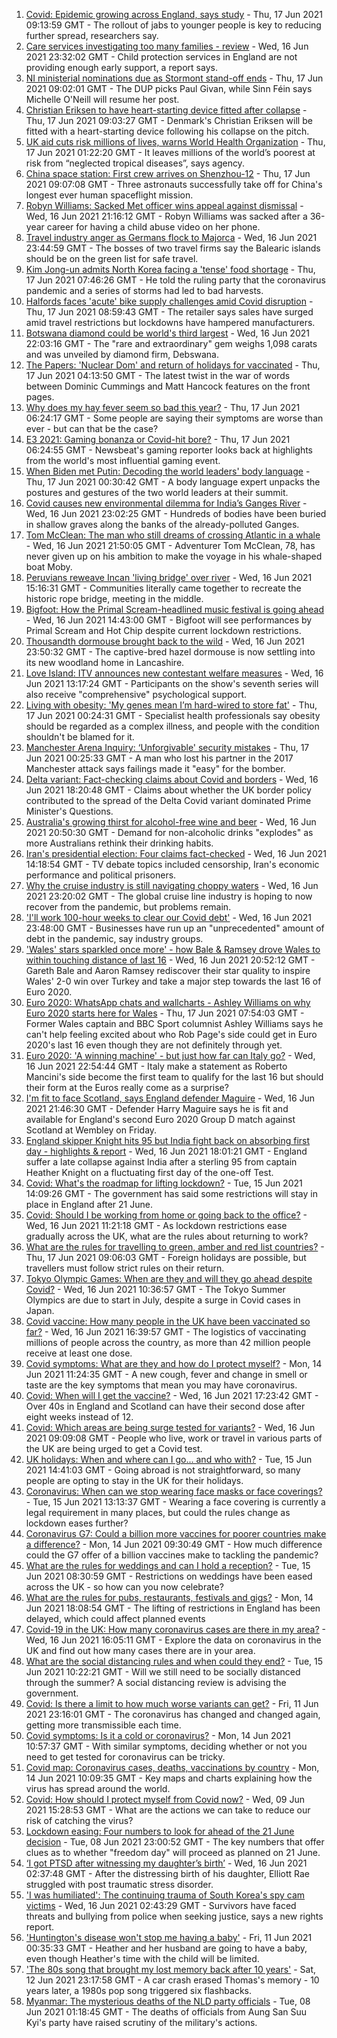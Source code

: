 1. [Covid: Epidemic growing across England, says study](https://www.bbc.co.uk/news/health-57504172) - Thu, 17 Jun 2021 09:13:59 GMT - The rollout of jabs to younger people is key to reducing further spread, researchers say.
2. [Care services investigating too many families - review](https://www.bbc.co.uk/news/health-57502390) - Wed, 16 Jun 2021 23:32:02 GMT - Child protection services in England are not providing enough early support, a report says.
3. [NI ministerial nominations due as Stormont stand-off ends](https://www.bbc.co.uk/news/uk-northern-ireland-57507176) - Thu, 17 Jun 2021 09:02:01 GMT - The DUP picks Paul Givan, while Sinn Féin says Michelle O'Neill will resume her post.
4. [Christian Eriksen to have heart-starting device fitted after collapse](https://www.bbc.co.uk/sport/football/57508250) - Thu, 17 Jun 2021 09:03:27 GMT - Denmark's Christian Eriksen will be fitted with a heart-starting device following his collapse on the pitch.
5. [UK aid cuts risk millions of lives, warns World Health Organization](https://www.bbc.co.uk/news/uk-57506479) - Thu, 17 Jun 2021 01:22:20 GMT - It leaves millions of the world’s poorest at risk from “neglected tropical diseases”, says agency.
6. [China space station: First crew arrives on Shenzhou-12](https://www.bbc.co.uk/news/science-environment-57504052) - Thu, 17 Jun 2021 09:07:08 GMT - Three astronauts successfully take off for China's longest ever human spaceflight mission.
7. [Robyn Williams: Sacked Met officer wins appeal against dismissal](https://www.bbc.co.uk/news/uk-england-london-57501764) - Wed, 16 Jun 2021 21:16:12 GMT - Robyn Williams was sacked after a 36-year career for having a child abuse video on her phone.
8. [Travel industry anger as Germans flock to Majorca](https://www.bbc.co.uk/news/business-57504082) - Wed, 16 Jun 2021 23:44:59 GMT - The bosses of two travel firms say the Balearic islands should be on the green list for safe travel.
9. [Kim Jong-un admits North Korea facing a 'tense' food shortage](https://www.bbc.co.uk/news/world-asia-57507456) - Thu, 17 Jun 2021 07:46:26 GMT - He told the ruling party that the coronavirus pandemic and a series of storms had led to bad harvests.
10. [Halfords faces 'acute' bike supply challenges amid Covid disruption](https://www.bbc.co.uk/news/business-57508846) - Thu, 17 Jun 2021 08:59:43 GMT - The retailer says sales have surged amid travel restrictions but lockdowns have hampered manufacturers.
11. [Botswana diamond could be world's third largest](https://www.bbc.co.uk/news/world-africa-57506828) - Wed, 16 Jun 2021 22:03:16 GMT - The "rare and extraordinary" gem weighs 1,098 carats and was unveiled by diamond firm, Debswana.
12. [The Papers: 'Nuclear Dom' and return of holidays for vaccinated](https://www.bbc.co.uk/news/blogs-the-papers-57506466) - Thu, 17 Jun 2021 04:13:50 GMT - The latest twist in the war of words between Dominic Cummings and Matt Hancock features on the front pages.
13. [Why does my hay fever seem so bad this year?](https://www.bbc.co.uk/news/newsbeat-57484580) - Thu, 17 Jun 2021 06:24:17 GMT - Some people are saying their symptoms are worse than ever - but can that be the case?
14. [E3 2021: Gaming bonanza or Covid-hit bore?](https://www.bbc.co.uk/news/newsbeat-57503143) - Thu, 17 Jun 2021 06:24:55 GMT - Newsbeat's gaming reporter looks back at highlights from the world's most influential gaming event.
15. [When Biden met Putin: Decoding the world leaders' body language](https://www.bbc.co.uk/news/world-us-canada-57498906) - Thu, 17 Jun 2021 00:30:42 GMT - A body language expert unpacks the postures and gestures of the two world leaders at their summit.
16. [Covid causes new environmental dilemma for India’s Ganges River](https://www.bbc.co.uk/news/world-asia-india-57505616) - Wed, 16 Jun 2021 23:02:25 GMT - Hundreds of bodies have been buried in shallow graves along the banks of the already-polluted Ganges.
17. [Tom McClean: The man who still dreams of crossing Atlantic in a whale](https://www.bbc.co.uk/news/uk-scotland-highlands-islands-57482669) - Wed, 16 Jun 2021 21:50:05 GMT - Adventurer Tom McClean, 78, has never given up on his ambition to make the voyage in his whale-shaped boat Moby.
18. [Peruvians reweave Incan 'living bridge' over river](https://www.bbc.co.uk/news/world-latin-america-57494539) - Wed, 16 Jun 2021 15:16:31 GMT - Communities literally came together to recreate the historic rope bridge, meeting in the middle.
19. [Bigfoot: How the Primal Scream-headlined music festival is going ahead](https://www.bbc.co.uk/news/entertainment-arts-57497825) - Wed, 16 Jun 2021 14:43:00 GMT - Bigfoot will see performances by Primal Scream and Hot Chip despite current lockdown restrictions.
20. [Thousandth dormouse brought back to the wild](https://www.bbc.co.uk/news/science-environment-57499125) - Wed, 16 Jun 2021 23:50:32 GMT - The captive-bred hazel dormouse is now settling into its new woodland home in Lancashire.
21. [Love Island: ITV announces new contestant welfare measures](https://www.bbc.co.uk/news/entertainment-arts-57497245) - Wed, 16 Jun 2021 13:17:24 GMT - Participants on the show's seventh series will also receive "comprehensive" psychological support.
22. [Living with obesity: 'My genes mean I’m hard-wired to store fat'](https://www.bbc.co.uk/news/uk-57419041) - Thu, 17 Jun 2021 00:24:31 GMT - Specialist health professionals say obesity should be regarded as a complex illness, and people with the condition shouldn't be blamed for it.
23. [Manchester Arena Inquiry: ‘Unforgivable' security mistakes](https://www.bbc.co.uk/news/uk-england-manchester-57499326) - Thu, 17 Jun 2021 00:25:33 GMT - A man who lost his partner in the 2017 Manchester attack says failings made it "easy" for the bomber.
24. [Delta variant: Fact-checking claims about Covid and borders](https://www.bbc.co.uk/news/57500637) - Wed, 16 Jun 2021 18:20:48 GMT - Claims about whether the UK border policy contributed to the spread of the Delta Covid variant dominated Prime Minister's Questions.
25. [Australia's growing thirst for alcohol-free wine and beer](https://www.bbc.co.uk/news/world-australia-57408829) - Wed, 16 Jun 2021 20:50:30 GMT - Demand for non-alcoholic drinks "explodes" as more Australians rethink their drinking habits.
26. [Iran's presidential election: Four claims fact-checked](https://www.bbc.co.uk/news/57485108) - Wed, 16 Jun 2021 14:18:54 GMT - TV debate topics included censorship, Iran's economic performance and political prisoners.
27. [Why the cruise industry is still navigating choppy waters](https://www.bbc.co.uk/news/business-57482017) - Wed, 16 Jun 2021 23:20:02 GMT - The global cruise line industry is hoping to now recover from the pandemic, but problems remain.
28. ['I'll work 100-hour weeks to clear our Covid debt'](https://www.bbc.co.uk/news/business-57489197) - Wed, 16 Jun 2021 23:48:00 GMT - Businesses have run up an "unprecedented" amount of debt in the pandemic, say industry groups.
29. ['Wales' stars sparkled once more' - how Bale & Ramsey drove Wales to within touching distance of last 16](https://www.bbc.co.uk/sport/football/57505779) - Wed, 16 Jun 2021 20:52:12 GMT - Gareth Bale and Aaron Ramsey rediscover their star quality to inspire Wales' 2-0 win over Turkey and take a major step towards the last 16 of Euro 2020.
30. [Euro 2020: WhatsApp chats and wallcharts - Ashley Williams on why Euro 2020 starts here for Wales](https://www.bbc.co.uk/sport/football/57477914) - Thu, 17 Jun 2021 07:54:03 GMT - Former Wales captain and BBC Sport columnist Ashley Williams says he can't help feeling excited about who Rob Page's side could get in Euro 2020's last 16 even though they are not definitely through yet.
31. [Euro 2020: 'A winning machine' - but just how far can Italy go?](https://www.bbc.co.uk/sport/football/57506516) - Wed, 16 Jun 2021 22:54:44 GMT - Italy make a statement as Roberto Mancini's side become the first team to qualify for the last 16 but should their form at the Euros really come as a surprise?
32. [I'm fit to face Scotland, says England defender Maguire](https://www.bbc.co.uk/sport/football/57505830) - Wed, 16 Jun 2021 21:46:30 GMT - Defender Harry Maguire says he is fit and available for England's second Euro 2020 Group D match against Scotland at Wembley on Friday.
33. [England skipper Knight hits 95 but India fight back on absorbing first day - highlights & report](https://www.bbc.co.uk/sport/cricket/57500917) - Wed, 16 Jun 2021 18:01:21 GMT - England suffer a late collapse against India after a sterling 95 from captain Heather Knight on a fluctuating first day of the one-off Test.
34. [Covid: What's the roadmap for lifting lockdown?](https://www.bbc.co.uk/news/explainers-52530518) - Tue, 15 Jun 2021 14:09:26 GMT - The government has said some restrictions will stay in place in England after 21 June.
35. [Covid: Should I be working from home or going back to the office?](https://www.bbc.co.uk/news/business-52567567) - Wed, 16 Jun 2021 11:21:18 GMT - As lockdown restrictions ease gradually across the UK, what are the rules about returning to work?
36. [What are the rules for travelling to green, amber and red list countries?](https://www.bbc.co.uk/news/explainers-52544307) - Thu, 17 Jun 2021 09:06:03 GMT - Foreign holidays are possible, but travellers must follow strict rules on their return.
37. [Tokyo Olympic Games: When are they and will they go ahead despite Covid?](https://www.bbc.co.uk/news/world-asia-57240044) - Wed, 16 Jun 2021 10:36:57 GMT - The Tokyo Summer Olympics are due to start in July, despite a surge in Covid cases in Japan.
38. [Covid vaccine: How many people in the UK have been vaccinated so far?](https://www.bbc.co.uk/news/health-55274833) - Wed, 16 Jun 2021 16:39:57 GMT - The logistics of vaccinating millions of people across the country, as more than 42 million people receive at least one dose.
39. [Covid symptoms: What are they and how do I protect myself?](https://www.bbc.co.uk/news/health-51048366) - Mon, 14 Jun 2021 11:24:35 GMT - A new cough, fever and change in smell or taste are the key symptoms that mean you may have coronavirus.
40. [Covid: When will I get the vaccine?](https://www.bbc.co.uk/news/health-55045639) - Wed, 16 Jun 2021 17:23:42 GMT - Over 40s in England and Scotland can have their second dose after eight weeks instead of 12.
41. [Covid: Which areas are being surge tested for variants?](https://www.bbc.co.uk/news/explainers-54872039) - Wed, 16 Jun 2021 09:09:08 GMT - People who live, work or travel in various parts of the UK are being urged to get a Covid test.
42. [UK holidays: When and where can I go... and who with?](https://www.bbc.co.uk/news/explainers-52646738) - Tue, 15 Jun 2021 14:41:03 GMT - Going abroad is not straightforward, so many people are opting to stay in the UK for their holidays.
43. [Coronavirus: When can we stop wearing face masks or face coverings?](https://www.bbc.co.uk/news/health-51205344) - Tue, 15 Jun 2021 13:13:37 GMT - Wearing a face covering is currently a legal requirement in many places, but could the rules change as lockdown eases further?
44. [Coronavirus G7: Could a billion more vaccines for poorer countries make a difference?](https://www.bbc.co.uk/news/57427877) - Mon, 14 Jun 2021 09:30:49 GMT - How much difference could the G7 offer of a billion vaccines make to tackling the pandemic?
45. [What are the rules for weddings and can I hold a reception?](https://www.bbc.co.uk/news/explainers-52811509) - Tue, 15 Jun 2021 08:30:59 GMT - Restrictions on weddings have been eased across the UK - so how can you now celebrate?
46. [What are the rules for pubs, restaurants, festivals and gigs?](https://www.bbc.co.uk/news/business-52977388) - Mon, 14 Jun 2021 18:08:54 GMT - The lifting of restrictions in England has been delayed, which could affect planned events
47. [Covid-19 in the UK: How many coronavirus cases are there in my area?](https://www.bbc.co.uk/news/uk-51768274) - Wed, 16 Jun 2021 16:05:11 GMT - Explore the data on coronavirus in the UK and find out how many cases there are in your area.
48. [What are the social distancing rules and when could they end?](https://www.bbc.co.uk/news/uk-51506729) - Tue, 15 Jun 2021 10:22:21 GMT - Will we still need to be socially distanced through the summer? A social distancing review is advising the government.
49. [Covid: Is there a limit to how much worse variants can get?](https://www.bbc.co.uk/news/health-57431420) - Fri, 11 Jun 2021 23:16:01 GMT - The coronavirus has changed and changed again, getting more transmissible each time.
50. [Covid symptoms: Is it a cold or coronavirus?](https://www.bbc.co.uk/news/health-54145299) - Mon, 14 Jun 2021 10:57:37 GMT - With similar symptoms, deciding whether or not you need to get tested for coronavirus can be tricky.
51. [Covid map: Coronavirus cases, deaths, vaccinations by country](https://www.bbc.co.uk/news/world-51235105) - Mon, 14 Jun 2021 10:09:35 GMT - Key maps and charts explaining how the virus has spread around the world.
52. [Covid: How should I protect myself from Covid now?](https://www.bbc.co.uk/news/health-57087517) - Wed, 09 Jun 2021 15:28:53 GMT - What are the actions we can take to reduce our risk of catching the virus?
53. [Lockdown easing: Four numbers to look for ahead of the 21 June decision](https://www.bbc.co.uk/news/57403888) - Tue, 08 Jun 2021 23:00:52 GMT - The key numbers that offer clues as to whether "freedom day" will proceed as planned on 21 June.
54. [‘I got PTSD after witnessing my daughter’s birth’](https://www.bbc.co.uk/news/stories-57442294) - Wed, 16 Jun 2021 02:37:48 GMT - After the distressing birth of his daughter, Elliott Rae struggled with post traumatic stress disorder.
55. ['I was humiliated': The continuing trauma of South Korea's spy cam victims](https://www.bbc.co.uk/news/world-asia-57493020) - Wed, 16 Jun 2021 02:43:29 GMT - Survivors have faced threats and bullying from police when seeking justice, says a new rights report.
56. ['Huntington's disease won't stop me having a baby'](https://www.bbc.co.uk/news/stories-57430859) - Fri, 11 Jun 2021 00:35:33 GMT - Heather and her husband are going to have a baby, even though Heather's time with the child will be limited.
57. ['The 80s song that brought my lost memory back after 10 years'](https://www.bbc.co.uk/news/disability-50478524) - Sat, 12 Jun 2021 23:17:58 GMT - A car crash erased Thomas's memory - 10 years later, a 1980s pop song triggered six flashbacks.
58. [Myanmar: The mysterious deaths of the NLD party officials](https://www.bbc.co.uk/news/world-asia-57380237) - Tue, 08 Jun 2021 01:18:45 GMT - The deaths of officials from Aung San Suu Kyi's party have raised scrutiny of the military's actions.
